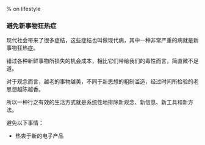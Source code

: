 % on lifestyle

### 避免新事物狂热症

现代社会带来了很多症结，这些症结也叫做现代病，其中一种非常严重的病就是新事物狂热症。

错过各种新鲜事物所损失的机会成本，相比它们带给我们的毒性而言，简直微不足道。

对于观念而言，越老的事物越美，不同于新思想的粗制滥造，经过时间所检验的老思想越陈越香。

所以一种行之有效的生活方式就是系统性地排除新观念、新信息、新工具和新方法。

避免以下事情：

- 热衷于新的电子产品

